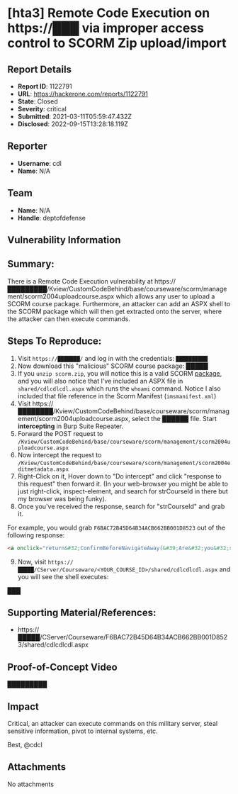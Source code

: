 # [hta3] Remote Code Execution on  https://███ via improper access control to SCORM Zip upload/import

## Report Details
- **Report ID**: 1122791
- **URL**: https://hackerone.com/reports/1122791
- **State**: Closed
- **Severity**: critical
- **Submitted**: 2021-03-11T05:59:47.432Z
- **Disclosed**: 2022-09-15T13:28:18.119Z

## Reporter
- **Username**: cdl
- **Name**: N/A

## Team
- **Name**: N/A
- **Handle**: deptofdefense

## Vulnerability Information
## Summary:
There is a Remote Code Execution vulnerability at https://█████████/Kview/CustomCodeBehind/base/courseware/scorm/management/scorm2004uploadcourse.aspx which allows any user to upload a SCORM course package. Furthermore, an attacker can add an ASPX shell to the SCORM package which will then get extracted onto the server, where the attacker can then execute commands.

## Steps To Reproduce:

  1. Visit `https://███████/` and log in with the credentials: `██████████`
  2. Now download this "malicious" SCORM course package: █████
  3. If you `unzip scorm.zip`, you will notice this is a valid SCORM [package](https://scorm.com/scorm-explained/technical-scorm/content-packaging/), and you will also notice that I've included an ASPX file in `shared/cdlcdlcdl.aspx` which runs the `whoami` command. Notice I also included that file reference in the Scorm Manifest (`imsmanifest.xml`)
4. Visit https://████████/Kview/CustomCodeBehind/base/courseware/scorm/management/scorm2004uploadcourse.aspx, select the ██████ file. Start **intercepting** in Burp Suite Repeater. 
5. Forward the POST request to `/Kview/CustomCodeBehind/base/courseware/scorm/management/scorm2004uploadcourse.aspx`
6. Now intercept the request to `/Kview/CustomCodeBehind/base/courseware/scorm/management/scorm2004editmetadata.aspx`
7. Right-Click on it, Hover down to "Do intercept" and click "response to this request" then forward it.  (In your web-browser you might be able to just right-click, inspect-element, and search for strCourseId in there but my browser was being funky).
8. Once you've received the response, search for "strCourseId" and grab it.

For example, you would grab `F6BAC72B45D64B34ACB662BB001D8523` out of the following response:

```html
<a onclick="return&#32;ConfirmBeforeNavigateAway(&#39;Are&#32;you&#32;sure&#32;you&#32;want&#32;to&#32;navigate&#32;away&#32;from&#32;this&#32;page?&#32;\n\nYou&#32;made&#32;changes&#32;that&#32;will&#32;not&#32;be&#32;saved&#32;if&#32;you&#32;continue.&#32;\n\nClick&#32;OK&#32;to&#32;proceed&#32;or&#32;Cancel&#32;to&#32;return&#32;to&#32;the&#32;page.&#39;);" id="ML.BASE.WF.ReuploadCourse" class="WorkflowButton" NavigatingURL="Courseware/SCORM/Management/SCORM2004ReuploadCourse.aspx" ItemId="&lt;IDTable&gt;&lt;strCourseId&gt;F6BAC72B45D64B34ACB662BB001D8523&lt;/strCourseId&gt;&lt;strVersionId&gt;F6BAC72B45D64B34ACB662BB001D8523&lt;/strVersionId&gt;&lt;/IDTable&gt;" href="javascript:__doPostBack(&#39;ML.BASE.WF.ReuploadCourse&#39;,&#39;&#39;)"><span>Course Files</span></a>
```
9. Now, visit `https://█████/CServer/Courseware/<YOUR_COURSE_ID>/shared/cdlcdlcdl.aspx` and you will see the shell executes:

███

## Supporting Material/References:
- https://█████/CServer/Courseware/F6BAC72B45D64B34ACB662BB001D8523/shared/cdlcdlcdl.aspx

## Proof-of-Concept Video
█████████

## Impact

Critical, an attacker can execute commands on this military server, steal sensitive information, pivot to internal systems, etc.

Best,
@cdcl

## Attachments
No attachments
